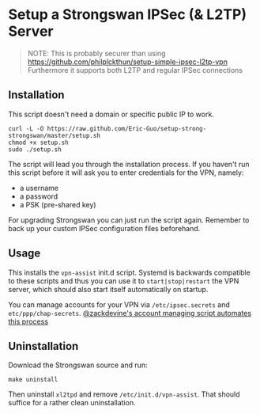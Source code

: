 # Setup a Strongswan IPSec (& L2TP) Server

> NOTE: This is probably securer than using https://github.com/philplckthun/setup-simple-ipsec-l2tp-vpn
> Furthermore it supports both L2TP and regular IPSec connections

## Installation

This script doesn't need a domain or specific public IP to work.

```
curl -L -O https://raw.github.com/Eric-Guo/setup-strong-strongswan/master/setup.sh
chmod +x setup.sh
sudo ./setup.sh
```

The script will lead you through the installation process. If you haven't run
this script before it will ask you to enter credentials for the VPN, namely:

- a username
- a password
- a PSK (pre-shared key)

For upgrading Strongswan you can just run the script again. Remember to back up
your custom IPSec configuration files beforehand.

## Usage

This installs the `vpn-assist` init.d script. Systemd is backwards compatible to these
scripts and thus you can use it to `start|stop|restart` the VPN server, which
should also start itself automatically on startup.

You can manage accounts for your VPN via `/etc/ipsec.secrets` and `etc/ppp/chap-secrets`.
[@zackdevine's account managing script automates this process](https://github.com/zackdevine/setup-strongswan-vpn-account)

## Uninstallation

Download the Strongswan source and run:

```
make uninstall
```

Then uninstall `xl2tpd` and remove `/etc/init.d/vpn-assist`. That should
suffice for a rather clean uninstallation.
